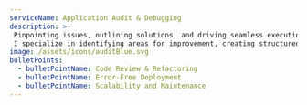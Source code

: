 ```yaml
---
serviceName: Application Audit & Debugging
description: >-
 Pinpointing issues, outlining solutions, and driving seamless execution.
 I specialize in identifying areas for improvement, creating structured plans, and ensuring applications are optimized, error-free, and high-performing.
image: /assets/icons/auditBlue.svg
bulletPoints:
  - bulletPointName: Code Review & Refactoring
  - bulletPointName: Error-Free Deployment
  - bulletPointName: Scalability and Maintenance
---
```


